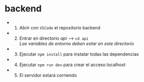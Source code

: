 # backend

*  1) Abrir con `VSCode` el repositorio backend
*  2) Entrar en directorio *api* --> `cd api`      
      *Las variables de entorno deben estar en este directorio*
*  3) Ejecutar `npm install` para instalar todas las dependencias
*  4) Ejecutar `npm run dev` para crear el acceso localhost
*  5) El servidor estará corriendo
